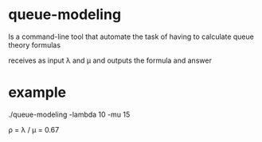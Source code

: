queue-modeling
==============

Is a command-line tool that automate the task of having to calculate
queue theory formulas

receives as input  λ and μ
and outputs the formula and answer

example
=======

./queue-modeling -lambda 10 -mu 15 

ρ = λ / μ = 0.67
